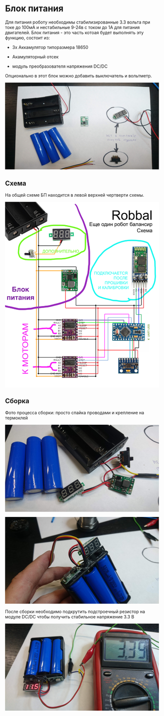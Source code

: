 Блок питания
===

Для питания роботу необходимы стабилизированные 3.3 вольта при токе до 100мА и нестабильные 9-24в с током до 1А для питания двигателей. Блок питания - это часть котоая будет выполнять эту функцию, состоит из:

- 3х Аккамулятор типоразмера 18650

- Акамуляторный отсек

- модуль преобразователя напряжения DC/DC 

Опционально в этот блок можно добавить выключатель и вольтметр.


![Image](https://raw.githubusercontent.com/minsk-hackerspace/Robbal/master/images/DSC_9024.jpg)

Схема
---

На общей схеме БП находится в левой верхней чертверти схемы.

![Image](https://raw.githubusercontent.com/minsk-hackerspace/Robbal/master/images/Robbal_bp.png)

Сборка
---

Фото процесса сборки: просто спайка проводами и крепление на термоклей

![Image](https://raw.githubusercontent.com/minsk-hackerspace/Robbal/master/images/DSC_9025.jpg)

![Image](https://raw.githubusercontent.com/minsk-hackerspace/Robbal/master/images/DSC_9031.jpg)

После сборки необходимо подкрутить подстроечный резистор на модуле DC/DC чтобы получить стабильное напряжение 3.3 В

![Image](https://raw.githubusercontent.com/minsk-hackerspace/Robbal/master/images/DSC_9026.jpg)



